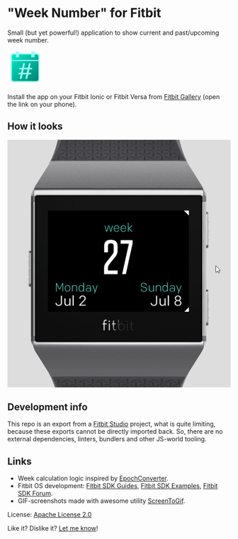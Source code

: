 # "Week Number" for Fitbit 
Small (but yet powerful!) application to show current and past/upcoming week number. 

![Application icon](/resources/icon.png "Application icon")

Install the app on your Fitbit Ionic or Fitbit Versa from [Fitbit Gallery](https://gam.fitbit.com/gallery/app/d33414a8-f309-4438-aeee-d7dbc749420f) (open the link on your phone).

## How it looks

![Application GIF](/screenshots/ionic-animated.gif) 

## Development info

This repo is an export from a [Fitbit Studio](https://studio.fitbit.com) project, what is quite limiting,
because these exports cannot be directly imported back.
So, there are no external dependencies, linters, bundlers and other JS-world 
tooling.

## Links

+ Week calculation logic inspired by [EpochConverter](https://www.epochconverter.com/weeknumbers).
+ Fitbit OS development: [Fitbit SDK Guides](https://dev.fitbit.com/build/guides/),
[Fitbit SDK Examples](https://dev.fitbit.com/build/tutorials/examples/),
[Fitbit SDK Forum](https://community.fitbit.com/t5/SDK-Development/bd-p/sdk).
+ GIF-screenshots made with awesome utility [ScreenToGif](https://www.screentogif.com/).

License: [Apache License 2.0](http://www.apache.org/licenses/LICENSE-2.0.txt)

Like it? Dislike it? [Let me know](https://twitter.com/IanSavchenko)!